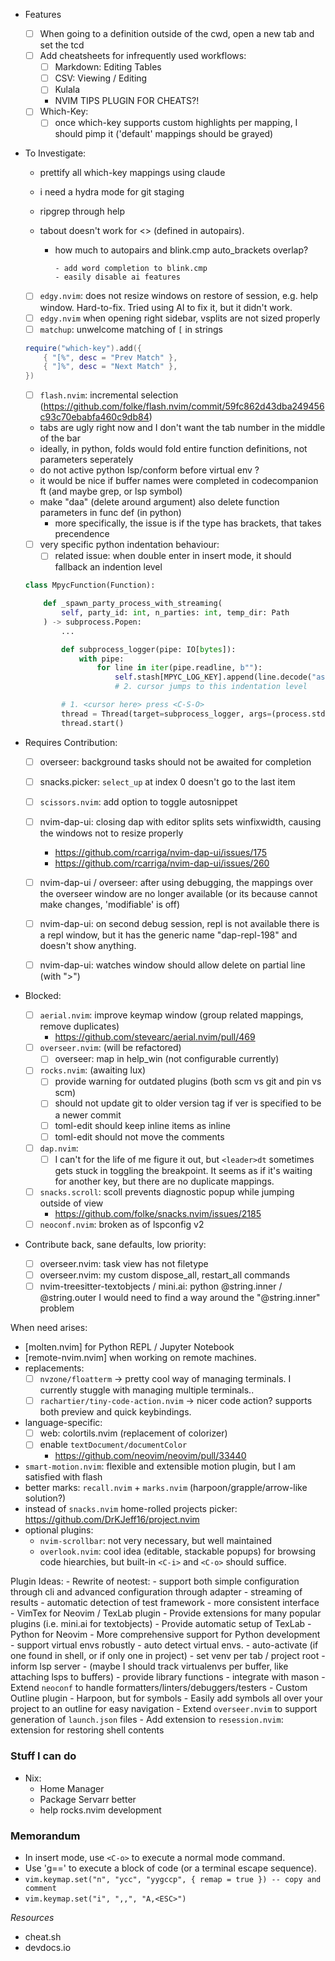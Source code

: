 - Features

  - [ ] When going to a definition outside of the cwd, open a new tab and set the tcd
  - [ ] Add cheatsheets for infrequently used workflows:
    - [ ] Markdown: Editing Tables
    - [ ] CSV: Viewing / Editing
    - [ ] Kulala
    - NVIM TIPS PLUGIN FOR CHEATS?!
  - [ ] Which-Key:
    - [ ] once which-key supports custom highlights per mapping, I should pimp it ('default' mappings should be grayed)

- To Investigate:

  - prettify all which-key mappings using claude
  - i need a hydra mode for git staging
  - ripgrep through help

  - tabout doesn't work for <> (defined in autopairs).
    - how much to autopairs and blink.cmp auto_brackets overlap?

          - add word completion to blink.cmp
          - easily disable ai features

  - [ ] `edgy.nvim`: does not resize windows on restore of session, e.g. help window.
        Hard-to-fix. Tried using AI to fix it, but it didn't work.
  - [ ] `edgy.nvim` when opening right sidebar, vsplits are not sized properly
  - [ ] `matchup`: unwelcome matching of `[` in strings
  ```lua
  require("which-key").add({
      { "[%", desc = "Prev Match" },
      { "]%", desc = "Next Match" },
  })
  ```
  - [ ] `flash.nvim`: incremental selection (https://github.com/folke/flash.nvim/commit/59fc862d43dba249456c93c70ebabfa460c9db84)

  - tabs are ugly right now and I don't want the tab number in the middle of the bar
  - ideally, in python, folds would fold entire function definitions, not parameters seperately  
  - do not active python lsp/conform before virtual env ?
  - it would be nice if buffer names were completed in codecompanion ft (and maybe grep, or lsp symbol)
  - make "daa" (delete around argument) also delete function parameters in func def (in python)
      - more specifically, the issue is if the type has brackets, that takes precendence
  - [ ] very specific python indentation behaviour:
    - [ ] related issue: when double enter in insert mode, it should fallback an indention level
  ```python
  class MpycFunction(Function):

      def _spawn_party_process_with_streaming(
          self, party_id: int, n_parties: int, temp_dir: Path
      ) -> subprocess.Popen:
          ...

          def subprocess_logger(pipe: IO[bytes]):
              with pipe:
                  for line in iter(pipe.readline, b""):
                      self.stash[MPYC_LOG_KEY].append(line.decode("ascii").strip())
                      # 2. cursor jumps to this indentation level

          # 1. <cursor here> press <C-S-O>
          thread = Thread(target=subprocess_logger, args=(process.stdout,), daemon=True)
          thread.start()
  ```

- Requires Contribution:

  - [ ] overseer: background tasks should not be awaited for completion
  - [ ] snacks.picker: `select_up` at index 0 doesn't go to the last item
  - [ ] `scissors.nvim`: add option to toggle autosnippet

  - [ ] nvim-dap-ui: closing dap with editor splits sets winfixwidth, causing the windows not to resize properly
    - https://github.com/rcarriga/nvim-dap-ui/issues/175
    - https://github.com/rcarriga/nvim-dap-ui/issues/260
  - [ ] nvim-dap-ui / overseer: after using debugging, the mappings over the
        overseer window are no longer available (or its because cannot make changes,
        'modifiable' is off)
  - [ ] nvim-dap-ui: on second debug session, repl is not available
        there is a repl window, but it has the generic name "dap-repl-198" and
        doesn't show anything.
  - [ ] nvim-dap-ui: watches window should allow delete on partial line (with ">")

- Blocked:

  - [ ] `aerial.nvim`: improve keymap window (group related mappings, remove duplicates)
      - https://github.com/stevearc/aerial.nvim/pull/469
  - [ ] `overseer.nvim`: (will be refactored)
      - [ ] overseer: map <esc> in help_win (not configurable currently)
  - [ ] `rocks.nvim`: (awaiting lux)
    - [ ] provide warning for outdated plugins (both scm vs git and pin vs scm)
    - [ ] should not update git to older version tag if ver is specified to be a newer commit
    - [ ] toml-edit should keep inline items as inline
    - [ ] toml-edit should not move the comments
  - [ ] `dap.nvim`: 
    - [ ] I can't for the life of me figure it out, but `<leader>dt`
      sometimes gets stuck in toggling the breakpoint. It seems as if it's
      waiting for another key, but there are no duplicate mappings.
  - [ ] `snacks.scroll`: scoll prevents diagnostic popup while jumping outside of view 
      - https://github.com/folke/snacks.nvim/issues/2185
  - [ ] `neoconf.nvim`: broken as of lspconfig v2

- Contribute back, sane defaults, low priority:
  - [ ] overseer.nvim: task view has not filetype
  - [ ] overseer.nvim: my custom dispose_all, restart_all commands
  - [ ] nvim-treesitter-textobjects / mini.ai: python @string.inner / @string.outer
        I would need to find a way around the "@string.inner" problem

When need arises:

- [molten.nvim] for Python REPL / Jupyter Notebook
- [remote-nvim.nvim] when working on remote machines.
- replacements:
  - [ ] `nvzone/floatterm` -> pretty cool way of managing terminals. I currently
    stuggle with managing multiple terminals..
  - [ ] `rachartier/tiny-code-action.nvim` -> nicer code action?
  supports both preview and quick keybindings.
- language-specific:
  - [ ] web: colortils.nvim (replacement of colorizer)
  - [ ] enable `textDocument/documentColor`
    - https://github.com/neovim/neovim/pull/33440
- `smart-motion.nvim`: flexible and extensible motion plugin, but I am satisfied with flash
- better marks: `recall.nvim` + `marks.nvim` (harpoon/grapple/arrow-like solution?)
- instead of `snacks.nvim` home-rolled projects picker: https://github.com/DrKJeff16/project.nvim
- optional plugins:
  - `nvim-scrollbar`: not very necessary, but well maintained
  - `overlook.nvim`: cool idea (editable, stackable popups) for browsing code
  hiearchies, but built-in `<C-i>` and `<C-o>` should suffice.

Plugin Ideas:
    - Rewrite of neotest:
        - support both simple configuration through cli and advanced configuration through adapter
        - streaming of results
        - automatic detection of test framework
        - more consistent interface
    - VimTex for Neovim / TexLab plugin
        - Provide extensions for many popular plugins (i.e. mini.ai for textobjects)
        - Provide automatic setup of TexLab
    - Python for Neovim
        - More comprehensive support for Python development
        - support virtual envs robustly
            - auto detect virtual envs. 
            - auto-activate (if one found in shell, or if only one in project)
            - set venv per tab / project root
            - inform lsp server
            - (maybe I should track virtualenvs per buffer, like attaching lsps to buffers)
        - provide library functions
        - integrate with mason
    - Extend `neoconf` to handle formatters/linters/debuggers/testers
    - Custom Outline plugin
        - Harpoon, but for symbols
        - Easily add symbols all over your project to an outline for easy navigation
    - Extend `overseer.nvim` to support generation of `launch.json` files
    - Add extension to `resession.nvim`: extension for restoring shell contents

### Stuff I can do

- Nix: 
  - Home Manager
  - Package Servarr better
  - help rocks.nvim development


### Memorandum

- In insert mode, use `<C-o>` to execute a normal mode command.
- Use 'g==' to execute a block of code (or a terminal escape sequence).
- `vim.keymap.set("n", "ycc", "yygccp", { remap = true }) -- copy and comment`
- `vim.keymap.set("i", ",,", "A,<ESC>")`

_Resources_

- cheat.sh
- devdocs.io

